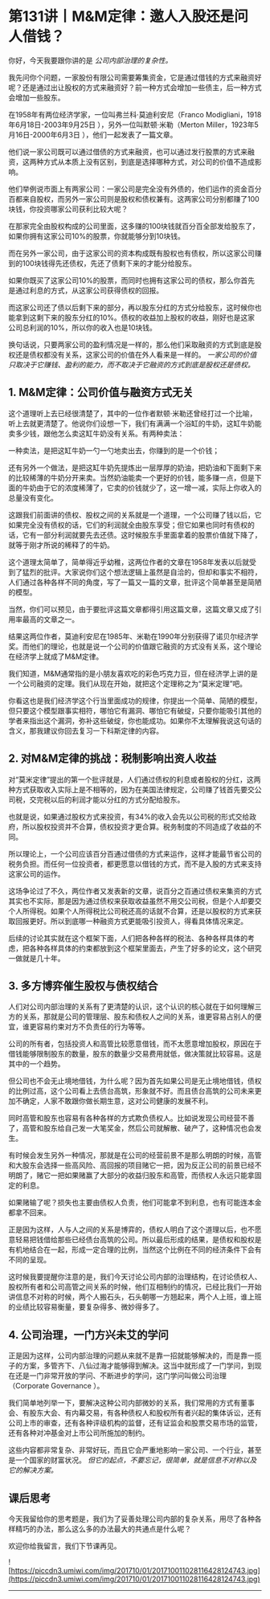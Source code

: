# 第131讲丨M&M定律：邀人入股还是问人借钱？

你好，今天我要跟你讲的是 *公司内部治理的复杂性。*

我先问你个问题，一家股份有限公司需要筹集资金，它是通过借钱的方式来融资好呢？还是通过出让股权的方式来融资好？前一种方式会增加一些债主，后一种方式会增加一些股东。

在1958年有两位经济学家，一位叫弗兰科·莫迪利安尼（Franco Modigliani，1918年6月18日-2003年9月25日 ），另外一位叫默顿·米勒（Merton Miller，1923年5月16日-2000年6月3日 ），他们一起发表了一篇文章。

他们说一家公司既可以通过借债的方式来融资，也可以通过发行股票的方式来融资，这两种方式从本质上没有区别，到底是选择哪种方式，对公司的价值不造成影响。

他们举例说市面上有两家公司：一家公司是完全没有外债的，他们运作的资金百分百都来自股权，而另外一家公司则是股权和债权兼有。这两家公司分别都赚了100块钱，你投资哪家公司获利比较大呢？

在那家完全由股权构成的公司里面，这多赚的100块钱就百分百全部发给股东了，如果你拥有这家公司10%的股票，你就能够分到10块钱。

而在另外一家公司，由于这家公司的资本构成既有股权也有债权，所以这家公司赚到的100块钱得先还债权，先还了债剩下来的才能分给股东。

如果你既买了这家公司10%的股票，而同时也拥有这家公司的债权，那么你首先是通过利息的方式，从这家公司获得债权的回报。

而这家公司还了债以后剩下来的部分，再以股东分红的方式分给股东，这时候你也能拿到这剩下来的股东分红的10%。债权的收益加上股权的收益，刚好也是这家公司总利润的10%，所以你的收入也是10块钱。

换句话说，只要两家公司的盈利情况是一样的，那么他们采取融资的方式到底是股权还是债权都没有关系，这家公司的价值在外人看来是一样的。 *一家公司的价值只取决于它赚钱、盈利的能力，而不取决于它融资的方式到底是股权还是债权。*

## 1. M&M定律：公司价值与融资方式无关

这个道理听上去已经很清楚了，其中的一位作者默顿·米勒还曾经打过一个比喻，听上去就更清楚了。他说你们设想一下，我们有满满一个浴缸的牛奶，这缸牛奶能卖多少钱，跟他怎么卖这缸牛奶没有关系。有两种卖法：

一种卖法，是把这缸牛奶一勺一勺地卖出去，你赚到的是一个价钱；

还有另外一个做法，是把这缸牛奶先提炼出一层厚厚的奶油，把奶油和下面剩下来的比较稀薄的牛奶分开来卖。当然奶油能卖一个更好的价钱，能多赚一点，但是下面的牛奶由于它的浓度稀薄了，它卖的价钱就少了，这一增一减，实际上你收入的总量没有变化。

这跟我们前面讲的债权、股权之间的关系就是一个道理，一个公司赚了钱以后，它如果完全没有债权的话，它们的利润就全由股东享受；但它如果也同时有债权的话，它有一部分利润就要先去还债。这时候股东手里面拿着的股票价值就下降了，就等于刚才所说的稀释了的牛奶。

这个道理太简单了，简单得近乎幼稚，这两位作者的文章在1958年发表以后就受到了猛烈的批评。大家说你们这个想法逻辑上虽然是自洽的，但却和事实不相符，人们通过各种各样不同的角度，写了一篇又一篇的文章，批评这个简单甚至是简陋的模型。

当然，你们可以预见，由于要批评这篇文章都得引用这篇文章，这篇文章又成了引用率最高的文章之一。

结果这两位作者，莫迪利安尼在1985年、米勒在1990年分别获得了诺贝尔经济学奖。而他们的理论，也就是说一个公司的价值跟它融资的方式没有关系，这个理论在经济学上就成了M&M定律。

我们知道，M&M通常指的是小朋友喜欢吃的彩色巧克力豆，但在经济学上讲的是一个公司融资的定理。我们从现在开始，就把这个定理称之为“莫米定理”吧。

你看这也是我们经济学这个行当里面成功的规律，你提出一个简单、简陋的模型，但只要这个模型跟事实相符，哪怕它有漏洞、哪怕它有破绽，只要你能吸引其他的学者来指出这个漏洞，弥补这些破绽，你也能成功。如果你不太理解我说这句话的含义，那我建议你回去复习一下科斯定律的内容。

## 2. 对M&M定律的挑战：税制影响出资人收益

对“莫米定律”提出的第一个批评就是，人们通过债权的利息或者股权的分红，这两种方式获取收入实际上是不相等的，因为在美国法律规定，公司赚了钱首先要交公司税，交完税以后的利润才能以分红的方式分配给股东。

也就是说，如果通过股权方式来投资，有34%的收入会先以公司税的形式交给政府，所以股权投资并不合算，债权投资才更合算。税务制度的不同造成了收益的不同。

所以理论上，一个公司应该百分百通过借债的方式来运作，这样才能最节省公司的税务负担。而任何一位投资者，都更愿意以借钱的方式，而不是入股的方式来支持这家公司的运作。

这场争论过了不久，两位作者又发表新的文章，说百分之百通过债权来集资的方式其实也不实际，那是因为通过债权来获取收益虽然不用交公司税，但是个人却要交个人所得税。如果个人所得税比公司税还高的话就不合算，还是以股权的方式来获取回报更好。所以到底哪一种融资方式更能吸引投资人，得看具体情况来定。

后续的讨论其实就在这个框架下面，人们把各种各样的税法、各种各样具体的考虑，把各种各样具体的约束都放到这个框架里面去，产生了好多的论文，这个研究一做就是几十年。

## 3. 多方博弈催生股权与债权结合

人们对公司内部治理的关系有了更清楚的认识，这个认识的核心就在于如何理解三方的关系，那就是公司的管理层、股东和债权人之间的关系，谁更容易占别人的便宜，谁更容易约束对方不负责任的行为等等。

公司的所有者，包括投资人和高管比较愿意借钱，而不太愿意增加股权，原因在于借钱能够限制股东的数量，股东的数量少交易费用就低，做决策就比较容易。这是其中的一个趋势。

但公司也不会无止境地借钱，为什么呢？因为首先如果公司是无止境地借钱，债权的比例过高，这个公司看上去债台高筑，形象就不好。而且债台高筑的公司未来更加不确定，人家不敢跟你做长期生意，这对公司健康的发展不利。

同时高管和股东也容易有各种各样的方式欺负债权人。比如说发现公司经营不善了，高管和股东给自己发一大笔奖金，然后公司就解散、破产了，这种情况也会发生。

有时候会发生另外一种情况，那就是在公司的经营前景不是那么明朗的时候，高管和大股东会选择一些高风险、高回报的项目赌它一把，因为反正公司的前景已经不明朗了，赌它一把如果赌赢了大部分的收益归股东和高管，而债权人永远只能拿固定的利息。

如果赌输了呢？损失也主要由债权人负责，他们可能拿不到利息，也有可能连本金都拿不回来。

正是因为这样，人与人之间的关系是博弈的，债权人明白了这个道理以后，也不愿意轻易把钱借给那些已经债台高筑的公司。所以最后形成的结果，是债权和股权是有机地结合在一起，形成一定合理的比例，当然这个比例在不同的经济条件下会有不同的呈现。

这时候我要提醒你注意的是，我们今天讨论公司内部的治理结构，在讨论债权人、股权所有者和公司高管之间关系的时候，他们互相制约的情况，已经比我们一开始讲信息不对称的时候，两个人搬石头，石头朝哪一方翘起来，两个人上班，谁上班的业绩比较容易衡量，要复杂得多、微妙得多了。

## 4. 公司治理，一门方兴未艾的学问

正是因为这样，公司内部治理的问题从来就不是靠一招就能够解决的，而是靠一揽子的方案，多管齐下、八仙过海才能够得到解决。这当中就形成了一门学问，到现在还是一门非常开放的学问、不断进步的学问，这门学问叫做公司治理（Corporate Governance ）。

我们简单地列举一下，要解决这种公司内部微妙的关系，我们常用的方式有董事会、有股东大会、有内幕交易，有各种债权人和股权所有者兴起的集体诉讼，还有公司上市的审查，还有各种评级机构的监督，还有证监会和股票交易市场的监管，还有各种对冲基金对上市公司所施加的制约。

这些内容都非常复杂、非常好玩，而且它会严重地影响一家公司、一个行业，甚至是一个国家的财富状况。 *但它的起点，不要忘记，很简单，就是信息不对称以及它的解决方案。*

## 课后思考

今天我留给你的思考题是，我们为了妥善处理公司内部的复杂关系，用尽了各种各样精巧的办法，那么这么多的办法最大的共通点是什么呢？

欢迎你给我留言，我们下节课再见。

![https://piccdn3.umiwi.com/img/201710/01/201710011028116428124743.jpg](https://piccdn3.umiwi.com/img/201710/01/201710011028116428124743.jpg)

---
